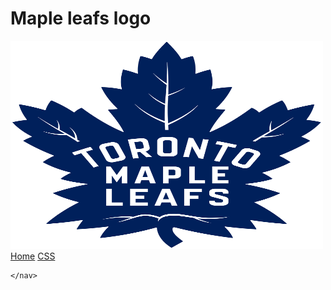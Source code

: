<!DOCTYPE html>
<html lang="en">
  <head>
    <meta charset="UTF-8" />
    <meta http-equiv="X-UA-Compatible" content="IE=edge" />
    <meta name="viewport" content="width=device-width, initial-scale=1.0" />
    <title>Toronto Maple </title>
  <h1> Maple leafs logo</h1>
  <img src="logo.png" alt="maple leafs logo"
  width="500" height="333"
  </head>
  <body>
   <nav>
      <a href="./index.html">Home</a>
      <a href="./about.html">CSS</a>

      
    
    </nav>
  </body>
</html>
